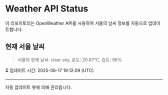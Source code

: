 
# Weather API Status

이 리포지토리는 OpenWeather API를 사용하여 서울의 날씨 정보를 자동으로 업데이트합니다.

## 현재 서울 날씨
> 서울의 현재 날씨: clear sky, 온도: 20.67°C, 습도: 96%

⏳ 업데이트 시간: 2025-06-17 19:12:09 (UTC)

---
자동 업데이트 봇에 의해 관리됩니다.
